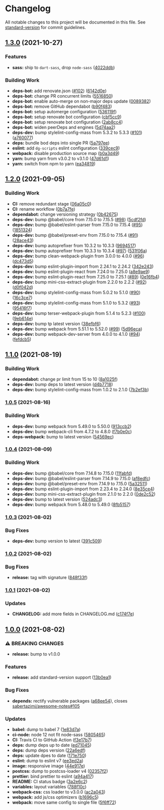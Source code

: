 # Changelog

All notable changes to this project will be documented in this file. See [standard-version](https://github.com/conventional-changelog/standard-version) for commit guidelines.

## [1.3.0](https://github.com/sabertazimi/mass/compare/v1.2.0...v1.3.0) (2021-10-27)


### Features

* **sass:** ship to `dart-sass`, drop `node-sass` ([4022ddb](https://github.com/sabertazimi/mass/commit/4022ddb902e984eb4a8337fda670c0b01844d78b))


### Building Work

* **deps-bot:** add renovate.json ([#102](https://github.com/sabertazimi/mass/issues/102)) ([6142d0e](https://github.com/sabertazimi/mass/commit/6142d0ed39ae04baa1f5edef39b39067c76e6690))
* **deps-bot:** change PR concurrent limits ([5516850](https://github.com/sabertazimi/mass/commit/55168503d26bf1f52c585f01585494d06b374e3e))
* **deps-bot:** enable auto-merge on non-major deps update ([0089382](https://github.com/sabertazimi/mass/commit/0089382815b17afef027e5537982bcca370dc062))
* **deps-bot:** remove GitHub dependabot ([b90f483](https://github.com/sabertazimi/mass/commit/b90f483592b102c9ecdfc4d1486ab684ae70ffbf))
* **deps-bot:** setup automerge configuration ([536119f](https://github.com/sabertazimi/mass/commit/536119f72782318387ba05eb10dca97247106679))
* **deps-bot:** setup renovate bot configuration ([cbf5cc9](https://github.com/sabertazimi/mass/commit/cbf5cc949c7571d16c4bf50b5bb4567acfc60e3e))
* **deps-bot:** setup renovate bot configuration ([2ab8cc4](https://github.com/sabertazimi/mass/commit/2ab8cc4040f430d6b73514b5ea4ad99bc3962972))
* **deps-bot:** widen peerDeps and engines ([5d74aa2](https://github.com/sabertazimi/mass/commit/5d74aa2f642e8f01952a5484c45cfad9bd78482b))
* **deps-dev:** bump stylelint-config-mass from 5.3.2 to 5.3.3 ([#101](https://github.com/sabertazimi/mass/issues/101)) ([a760077](https://github.com/sabertazimi/mass/commit/a760077086e349d7e27be8eb097103ac5c48d699))
* **deps:** bundle bod deps into single PR ([5a797ee](https://github.com/sabertazimi/mass/commit/5a797ee9f2166750f9271b3aa5700deb113aabbc))
* **eslint:** add `dg-scripts` eslint configuration ([339cec9](https://github.com/sabertazimi/mass/commit/339cec920274bd5ab893df0501a6aec07b21fd45))
* **webpack:** disable production source map ([b0a3d49](https://github.com/sabertazimi/mass/commit/b0a3d49f3d97452f58452c2b189645cbfaadbc57))
* **yarn:** bump yarn from v3.0.2 to v3.1.0 ([47d61d1](https://github.com/sabertazimi/mass/commit/47d61d1ca3693522f72d3283e6c503bee0ed1d60))
* **yarn:** switch from npm to yarn ([ea34819](https://github.com/sabertazimi/mass/commit/ea348193aaf910217f0265a62431a046f94a192f))

## [1.2.0](https://github.com/sabertazimi/mass/compare/v1.1.0...v1.2.0) (2021-09-05)


### Building Work

* **CI:** remove redundant stage ([06a05c0](https://github.com/sabertazimi/mass/commit/06a05c087a2cee3f79a35dcca995d9d7926162f9))
* **CI:** rename workflow ([0b7a7fe](https://github.com/sabertazimi/mass/commit/0b7a7feac594da0fc978b3fa5e107452de64ebd6))
* **dependabot:** change versioning strategy ([0b42675](https://github.com/sabertazimi/mass/commit/0b42675f9a9053fec34039f5ddbaaa4cbe995e54))
* **deps-dev:** bump @babel/core from 7.15.0 to 7.15.5 ([#98](https://github.com/sabertazimi/mass/issues/98)) ([5cdf2fd](https://github.com/sabertazimi/mass/commit/5cdf2fd4f0e59369fe8f15f721e9ec8a221fc344))
* **deps-dev:** bump @babel/eslint-parser from 7.15.0 to 7.15.4 ([#95](https://github.com/sabertazimi/mass/issues/95)) ([1851324](https://github.com/sabertazimi/mass/commit/1851324b53e3afe800738eb615c9e867a9738b74))
* **deps-dev:** bump @babel/preset-env from 7.15.0 to 7.15.4 ([#91](https://github.com/sabertazimi/mass/issues/91)) ([28ace43](https://github.com/sabertazimi/mass/commit/28ace43d7acab57800c7864bf5548bcf06ba2c32))
* **deps-dev:** bump autoprefixer from 10.3.2 to 10.3.3 ([9694517](https://github.com/sabertazimi/mass/commit/9694517e19115e034c6278fc1d0335bb2be98f6e))
* **deps-dev:** bump autoprefixer from 10.3.3 to 10.3.4 ([#97](https://github.com/sabertazimi/mass/issues/97)) ([531f06a](https://github.com/sabertazimi/mass/commit/531f06a2669a678afbbdbce0669bb9dcfcb56c0f))
* **deps-dev:** bump clean-webpack-plugin from 3.0.0 to 4.0.0 ([#96](https://github.com/sabertazimi/mass/issues/96)) ([dc473d5](https://github.com/sabertazimi/mass/commit/dc473d54491e2e5f257aead9bd9d486948939c58))
* **deps-dev:** bump eslint-plugin-import from 2.24.1 to 2.24.2 ([342e243](https://github.com/sabertazimi/mass/commit/342e243f536efcc6f84ef808fa083b919c0a9e67))
* **deps-dev:** bump eslint-plugin-react from 7.24.0 to 7.25.0 ([a8e9ae9](https://github.com/sabertazimi/mass/commit/a8e9ae9d6d97ba24dc4f0ea9ea9cf36436f83ad6))
* **deps-dev:** bump eslint-plugin-react from 7.25.0 to 7.25.1 ([#89](https://github.com/sabertazimi/mass/issues/89)) ([0e16fb4](https://github.com/sabertazimi/mass/commit/0e16fb42da3e258397a40db3057699b78d86cafa))
* **deps-dev:** bump mini-css-extract-plugin from 2.2.0 to 2.2.2 ([#92](https://github.com/sabertazimi/mass/issues/92)) ([d0f042d](https://github.com/sabertazimi/mass/commit/d0f042d9383b12ae350d310d3c59f19da251e38a))
* **deps-dev:** bump stylelint-config-mass from 5.0.2 to 5.1.0 ([#90](https://github.com/sabertazimi/mass/issues/90)) ([16c3ce7](https://github.com/sabertazimi/mass/commit/16c3ce71ad497eb60f8be9008bf683d51e9e5614))
* **deps-dev:** bump stylelint-config-mass from 5.1.0 to 5.3.2 ([#93](https://github.com/sabertazimi/mass/issues/93)) ([95416f7](https://github.com/sabertazimi/mass/commit/95416f7f0e520f8d7c6d98024e521ca62388fe80))
* **deps-dev:** bump terser-webpack-plugin from 5.1.4 to 5.2.3 ([#100](https://github.com/sabertazimi/mass/issues/100)) ([9eb614e](https://github.com/sabertazimi/mass/commit/9eb614e3f80452dc0ea3e7a261cfc72fe542246d))
* **deps-dev:** bump tp latest version ([38efbf6](https://github.com/sabertazimi/mass/commit/38efbf606721022d18b86ea7fc9af8eecf3ccf09))
* **deps-dev:** bump webpack from 5.51.1 to 5.52.0 ([#99](https://github.com/sabertazimi/mass/issues/99)) ([5d96eca](https://github.com/sabertazimi/mass/commit/5d96eca1feaaa8dffcdc57d5289c1ff3ebe7e17a))
* **deps-dev:** bump webpack-dev-server from 4.0.0 to 4.1.0 ([#94](https://github.com/sabertazimi/mass/issues/94)) ([fefdcb5](https://github.com/sabertazimi/mass/commit/fefdcb5ccc0080f63364de4caa6beef698767212))

## [1.1.0](https://github.com/sabertazimi/mass/compare/v1.0.5...v1.1.0) (2021-08-19)


### Building Work

* **dependabot:** change pr limit from 15 to 10 ([8a1025f](https://github.com/sabertazimi/mass/commit/8a1025f84cea4fa0f7513d124dc0381ebf1f185e))
* **deps-dev:** bump deps to latest version ([d4b7718](https://github.com/sabertazimi/mass/commit/d4b7718ef2b6fbf9109009c23637ff0455b1c8da))
* **deps-dev:** bump stylelint-config-mass from 1.0.2 to 2.1.0 ([7b2ef3b](https://github.com/sabertazimi/mass/commit/7b2ef3b8d796f1ade31588de11b9cedb94156fcb))

### [1.0.5](https://github.com/sabertazimi/mass/compare/v1.0.4...v1.0.5) (2021-08-16)


### Building Work

* **deps-dev:** bump webpack from 5.49.0 to 5.50.0 ([913ccb2](https://github.com/sabertazimi/mass/commit/913ccb20386e39a1a56ffe4ffd963ca04cfb1cd0))
* **deps-dev:** bump webpack-cli from 4.7.2 to 4.8.0 ([f7b0e0c](https://github.com/sabertazimi/mass/commit/f7b0e0c40cdb11cb3fc93aee6e02481863e8b0ea))
* **deps-webpack:** bump to latest version ([54569ec](https://github.com/sabertazimi/mass/commit/54569ecb85aa7a3b4553be018542105ef139d660))

### [1.0.4](https://github.com/sabertazimi/mass/compare/v1.0.3...v1.0.4) (2021-08-09)


### Building Work

* **deps-dev:** bump @babel/core from 7.14.8 to 7.15.0 ([11fabfd](https://github.com/sabertazimi/mass/commit/11fabfd7db3287599c0591f7de51ebf1c188713e))
* **deps-dev:** bump @babel/eslint-parser from 7.14.9 to 7.15.0 ([af8edfc](https://github.com/sabertazimi/mass/commit/af8edfc696cbdcf4af636260e4141775a1e72ea1))
* **deps-dev:** bump @babel/preset-env from 7.14.9 to 7.15.0 ([5a32511](https://github.com/sabertazimi/mass/commit/5a32511c079e588f28c3eb8e19b3912b87d8e8b7))
* **deps-dev:** bump eslint-plugin-import from 2.23.4 to 2.24.0 ([8e35ce4](https://github.com/sabertazimi/mass/commit/8e35ce49ee020b873371710df37d940a2a630252))
* **deps-dev:** bump mini-css-extract-plugin from 2.1.0 to 2.2.0 ([0de2c52](https://github.com/sabertazimi/mass/commit/0de2c52aa392de5d5a242b8e13e37e95b91e6a08))
* **deps-dev:** bump to latest version ([524adc3](https://github.com/sabertazimi/mass/commit/524adc36076367a2a50188de397c429365e3ef87))
* **deps-dev:** bump webpack from 5.48.0 to 5.49.0 ([8fb5157](https://github.com/sabertazimi/mass/commit/8fb515784a326dd61dcbed67c0164d92858d5c96))

### [1.0.3](https://github.com/sabertazimi/mass/compare/v1.0.2...v1.0.3) (2021-08-02)


### Bug Fixes

* **deps-dev:** bump version to latest ([391c509](https://github.com/sabertazimi/mass/commit/391c509902d634187c54ccb4f9de894dbd10427e))

### [1.0.2](https://github.com/sabertazimi/mass/compare/v1.0.1...v1.0.2) (2021-08-02)


### Bug Fixes

* **release:** tag with signature ([848f33f](https://github.com/sabertazimi/mass/commit/848f33f6bd8b08c9a5a8f07787728c22bc57acb9))

### [1.0.1](https://github.com/sabertazimi/mass/compare/v1.0.0...v1.0.1) (2021-08-02)


### Updates

* **CHANGELOG:** add more fields in CHANGELOG.md ([c174f7e](https://github.com/sabertazimi/mass/commit/c174f7e90420245a97c5c9e7adda13e02582513c))

## [1.0.0](https://github.com/sabertazimi/mass/compare/v0.0.10...v1.0.0) (2021-08-02)


### ⚠ BREAKING CHANGES

* **release:** bump to v1.0.0

### Features

* **release:** add standard-version support ([13b0ea1](https://github.com/sabertazimi/mass/commit/13b0ea1df7b0bb32b85d3105ff1a10591d1bdcba))


### Bug Fixes

* **depends:** rectify vulnerable packages ([a68ee54](https://github.com/sabertazimi/mass/commit/a68ee548703f26ee7c857b0504775135cb882e28)), closes [sabertazimi/awesome-notes#105](https://github.com/sabertazimi/awesome-notes/issues/105)


### Updates

* **babel:** dump to babel 7 ([1e83d7a](https://github.com/sabertazimi/mass/commit/1e83d7a5e31391e2b2a54686a0395650a3797649))
* **ci-node:** node 12 not fit node-sass ([5805465](https://github.com/sabertazimi/mass/commit/58054655828560554a23b7d989f266702ebe7b00))
* **CI:** Travis CI to GitHub Action ([f3e17b7](https://github.com/sabertazimi/mass/commit/f3e17b728b984865e677aa13f532ea42c4fed086))
* **deps:** dump deps up to date ([ed71045](https://github.com/sabertazimi/mass/commit/ed710450462383a588ecdc1b4771f5f01ad9746e))
* **deps:** dump deps version ([22a6edf](https://github.com/sabertazimi/mass/commit/22a6edfc1550368eb268fa54790c44d2999944b3))
* **deps:** update dpes to date ([171e750](https://github.com/sabertazimi/mass/commit/171e750b17cbf247a0cd8f26c1626f6854bd285e))
* **eslint:** dump to eslint v7 ([ee3ed2a](https://github.com/sabertazimi/mass/commit/ee3ed2ac3932480891bd5f1368e75d3db16fa3ad))
* **image:** responsive image ([44e917e](https://github.com/sabertazimi/mass/commit/44e917e9f972e383bf87d09a13abde79e4dc6f95))
* **postcss:** dump to postcss-loader v4 ([02357f2](https://github.com/sabertazimi/mass/commit/02357f24e7bd04bbc01dbf99aa829f450a0fe288))
* **prettier:** bind prettier to eslint ([a94a417](https://github.com/sabertazimi/mass/commit/a94a4178784d02ff9bc87b6026d00f3b254e5a4c))
* **README:** CI status badge ([3a2e6c2](https://github.com/sabertazimi/mass/commit/3a2e6c2255bdc4f4be67af58cc04369934b808ec))
* **variables:** layout variables ([788f10c](https://github.com/sabertazimi/mass/commit/788f10c8028c95a9575c3f56613cfbf34a076236))
* **webpack-css:** css loader to v3.0.0 ([ac2a043](https://github.com/sabertazimi/mass/commit/ac2a043169706176933c1cf972fceaa7bdf8e9bf))
* **webpack:** add js/css optimizers ([b1696c5](https://github.com/sabertazimi/mass/commit/b1696c5d0fd3c6b22bb205bf5bf4d6e5b33064a3))
* **webpack:** move same config to single file ([5f6ff72](https://github.com/sabertazimi/mass/commit/5f6ff7204999ee360587ef171ef6e1789bdf8cd7))
